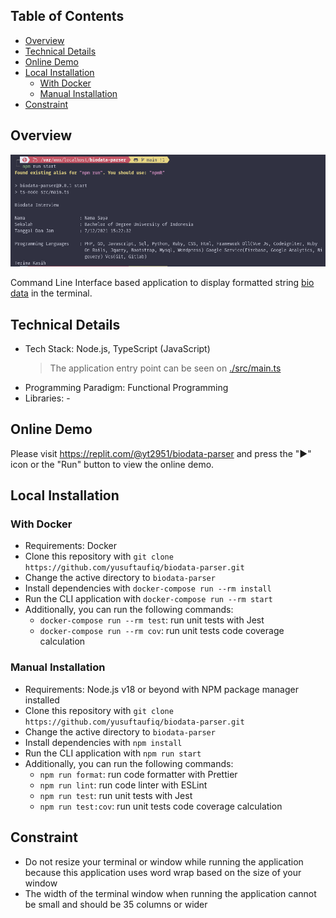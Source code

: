 ## Table of Contents

- [Overview](#overview)
- [Technical Details](#technical-details)
- [Online Demo](#online-demo)
- [Local Installation](#local-installation)
  - [With Docker](#with-docker)
  - [Manual Installation](#manual-installation)
- [Constraint](#constraint)

## Overview

![Overview](./assets/overview.png)

Command Line Interface based application to display formatted string [bio data](./src/constants/biodata.constant.ts) in the terminal.

## Technical Details

- Tech Stack: Node.js, TypeScript (JavaScript)
  > The application entry point can be seen on [./src/main.ts](./src/main.ts)
- Programming Paradigm: Functional Programming
- Libraries: -

## Online Demo

Please visit https://replit.com/@yt2951/biodata-parser and press the "▶" icon or the "Run" button to view the online demo.

## Local Installation

### With Docker

- Requirements: Docker
- Clone this repository with `git clone https://github.com/yusuftaufiq/biodata-parser.git`
- Change the active directory to `biodata-parser`
- Install dependencies with `docker-compose run --rm install`
- Run the CLI application with `docker-compose run --rm start`
- Additionally, you can run the following commands:
  - `docker-compose run --rm test`: run unit tests with Jest
  - `docker-compose run --rm cov`: run unit tests code coverage calculation

### Manual Installation

- Requirements: Node.js v18 or beyond with NPM package manager installed
- Clone this repository with `git clone https://github.com/yusuftaufiq/biodata-parser.git`
- Change the active directory to `biodata-parser`
- Install dependencies with `npm install`
- Run the CLI application with `npm run start`
- Additionally, you can run the following commands:
  - `npm run format`: run code formatter with Prettier
  - `npm run lint`: run code linter with ESLint
  - `npm run test`: run unit tests with Jest
  - `npm run test:cov`: run unit tests code coverage calculation

## Constraint

- Do not resize your terminal or window while running the application because this application uses word wrap based on the size of your window
- The width of the terminal window when running the application cannot be small and should be 35 columns or wider

